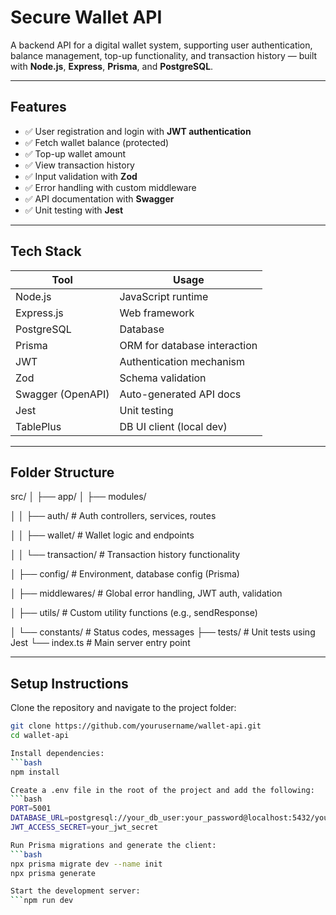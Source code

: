 # Secure Wallet API

A backend API for a digital wallet system, supporting user authentication, balance management, top-up functionality, and transaction history — built with **Node.js**, **Express**, **Prisma**, and **PostgreSQL**.

---

## Features

- ✅ User registration and login with **JWT authentication**
- ✅ Fetch wallet balance (protected)
- ✅ Top-up wallet amount
- ✅ View transaction history
- ✅ Input validation with **Zod**
- ✅ Error handling with custom middleware
- ✅ API documentation with **Swagger**
- ✅ Unit testing with **Jest**

---

## Tech Stack

| Tool           | Usage                         |
|----------------|-------------------------------|
| Node.js        | JavaScript runtime            |
| Express.js     | Web framework                 |
| PostgreSQL     | Database                      |
| Prisma         | ORM for database interaction  |
| JWT            | Authentication mechanism      |
| Zod            | Schema validation             |
| Swagger (OpenAPI) | Auto-generated API docs   |
| Jest           | Unit testing                  |
| TablePlus      | DB UI client (local dev)      |

---

## Folder Structure
src/
│
├── app/
│   ├── modules/

│   │   ├── auth/             # Auth controllers, services, routes

│   │   ├── wallet/           # Wallet logic and endpoints

│   │   └── transaction/      # Transaction history functionality

│   ├── config/               # Environment, database config (Prisma)

│   ├── middlewares/          # Global error handling, JWT auth, validation

│   ├── utils/                # Custom utility functions (e.g., sendResponse)

│   └── constants/            # Status codes, messages
├── tests/                    # Unit tests using Jest
└── index.ts                  # Main server entry point

---

## Setup Instructions

Clone the repository and navigate to the project folder:

```bash
git clone https://github.com/yourusername/wallet-api.git
cd wallet-api

Install dependencies:
```bash
npm install

Create a .env file in the root of the project and add the following:
```bash
PORT=5001
DATABASE_URL=postgresql://your_db_user:your_password@localhost:5432/your_db_name
JWT_ACCESS_SECRET=your_jwt_secret

Run Prisma migrations and generate the client:
```bash
npx prisma migrate dev --name init
npx prisma generate

Start the development server:
```npm run dev